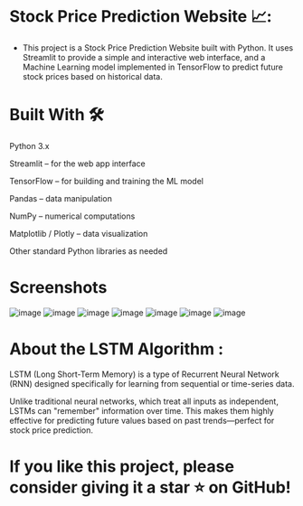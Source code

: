 # Stock Price Prediction Website 📈:
* This project is a Stock Price Prediction Website built with Python. It uses Streamlit to provide a simple and interactive web interface, and a Machine Learning model implemented in TensorFlow to predict future stock prices based on historical data.

# Built With 🛠️
Python 3.x

Streamlit – for the web app interface

TensorFlow – for building and training the ML model

Pandas – data manipulation

NumPy – numerical computations

Matplotlib / Plotly – data visualization

Other standard Python libraries as needed

# Screenshots
![image](https://github.com/hanifjamadar77/Stock-Price-Prediction/assets/133393981/524fbbb6-3f19-47f5-acc1-1178230feedd)
![image](https://github.com/hanifjamadar77/Stock-Price-Prediction/assets/133393981/d3643cbd-9348-4679-a909-beb9070e7685)
![image](https://github.com/hanifjamadar77/Stock-Price-Prediction/assets/133393981/98b90280-17b9-4510-a810-ae16d4c5f814)
![image](https://github.com/hanifjamadar77/Stock-Price-Prediction/assets/133393981/e341b135-8080-4678-9701-2f5155b86b69)
![image](https://github.com/hanifjamadar77/Stock-Price-Prediction/assets/133393981/20b09f1c-9b91-4c57-9659-0da79ad3309f)
![image](https://github.com/hanifjamadar77/Stock-Price-Prediction/assets/133393981/f65682b7-6aba-43c2-81c7-38fb13176f37)
![image](https://github.com/hanifjamadar77/Stock-Price-Prediction/assets/133393981/616d98c0-d4ce-477a-baf1-74ad3f5fbe50)

# About the LSTM Algorithm :
LSTM (Long Short-Term Memory) is a type of Recurrent Neural Network (RNN) designed specifically for learning from sequential or time-series data.

Unlike traditional neural networks, which treat all inputs as independent, LSTMs can "remember" information over time. This makes them highly effective for predicting future values based on past trends—perfect for stock price prediction.

# If you like this project, please consider giving it a star ⭐️ on GitHub!
